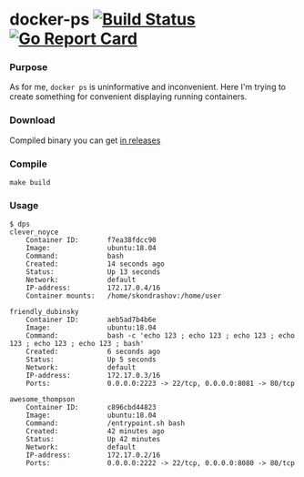 # docker-ps [![Build Status](https://travis-ci.com/sergkondr/docker-ps.svg?branch=master)](https://travis-ci.com/sergkondr/docker-ps) [![Go Report Card](https://goreportcard.com/badge/github.com/sergkondr/docker-ps)](https://goreportcard.com/report/github.com/sergkondr/docker-ps)

### Purpose
As for me, `docker ps` is uninformative and inconvenient. Here I'm trying to create something for convenient displaying running containers.

### Download
Compiled binary you can get [in releases](https://github.com/sergkondr/docker-ps/releases)

### Compile
```
make build
```

### Usage
```
$ dps
clever_noyce
    Container ID:       f7ea38fdcc90
    Image:              ubuntu:18.04
    Command:            bash
    Created:            14 seconds ago
    Status:             Up 13 seconds
    Network:            default
    IP-address:         172.17.0.4/16
    Container mounts:   /home/skondrashov:/home/user

friendly_dubinsky
    Container ID:       aeb5ad7b4b6e
    Image:              ubuntu:18.04
    Command:            bash -c 'echo 123 ; echo 123 ; echo 123 ; echo 123 ; echo 123 ; echo 123 ; bash'
    Created:            6 seconds ago
    Status:             Up 5 seconds
    Network:            default
    IP-address:         172.17.0.3/16
    Ports:              0.0.0.0:2223 -> 22/tcp, 0.0.0.0:8081 -> 80/tcp

awesome_thompson
    Container ID:       c896cbd44823
    Image:              ubuntu:18.04
    Command:            /entrypoint.sh bash
    Created:            42 minutes ago
    Status:             Up 42 minutes
    Network:            default
    IP-address:         172.17.0.2/16
    Ports:              0.0.0.0:2222 -> 22/tcp, 0.0.0.0:8080 -> 80/tcp

```

[//]: # (It also supports filtering of displaying containers by some string&#40;it can be part of any parameter, e.g.: IP, volume, &#41;:)

[//]: # (```)

[//]: # ($ docker-ps -m 172.17.0.2)

[//]: # (awesome_thompson)

[//]: # (    Container ID:       c896cbd44823)

[//]: # (    Image:              ubuntu:18.04)

[//]: # (    Command:            /entrypoint.sh bash)

[//]: # (    Created:            About an hour ago)

[//]: # (    Status:             Up About an hour)

[//]: # (    Network:            default)

[//]: # (    IP-address:         172.17.0.2/16)

[//]: # (    Ports:              0.0.0.0:2222 -> 22/tcp, 0.0.0.0:8080 -> 80/tcp)

[//]: # ()
[//]: # (  3 containers are running)

[//]: # ($ docker-ps -m home)

[//]: # (clever_noyce)

[//]: # (    Container ID:       f7ea38fdcc90)

[//]: # (    Image:              ubuntu:18.04)

[//]: # (    Command:            bash)

[//]: # (    Created:            About a minute ago)

[//]: # (    Status:             Up About a minute)

[//]: # (    Network:            default)

[//]: # (    IP-address:         172.17.0.4/16)

[//]: # (    Container mounts:   /home/skondrashov:/home/user)

[//]: # ()
[//]: # (  3 containers are running)

[//]: # (```)
